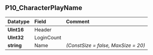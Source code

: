 ## P10\_CharacterPlayName ##
| **Datatype** | **Field** | **Comment** |
|:-------------|:----------|:------------|
| **UInt16** | Header |  |
| **UInt32** | LoginCount |  |
| **string** | Name | _(ConstSize = false, MaxSize = 20)_ |
